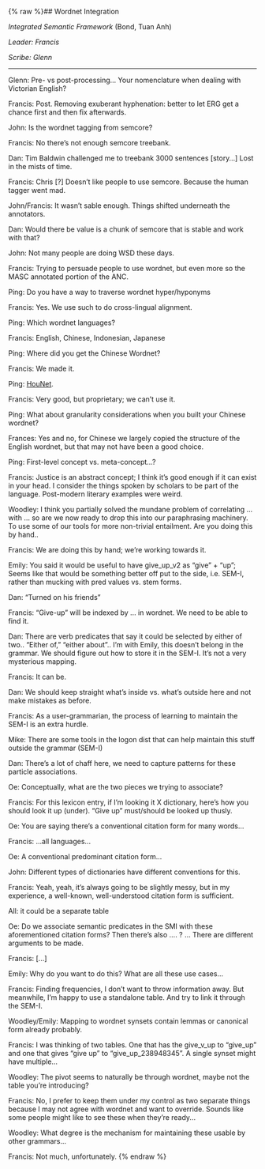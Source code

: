 {% raw %}## Wordnet Integration

*Integrated Semantic Framework* (Bond, Tuan Anh)

*Leader: Francis*

*Scribe: Glenn*

* * *

Glenn: Pre- vs post-processing... Your nomenclature when dealing with
Victorian English?

Francis: Post. Removing exuberant hyphenation: better to let ERG get a
chance first and then fix afterwards.

John: Is the wordnet tagging from semcore?

Francis: No there’s not enough semcore treebank.

Dan: Tim Baldwin challenged me to treebank 3000 sentences \[story…\]
Lost in the mists of time.

Francis: Chris \[?\] Doesn’t like people to use semcore. Because the
human tagger went mad.

John/Francis: It wasn’t sable enough. Things shifted underneath the
annotators.

Dan: Would there be value is a chunk of semcore that is stable and work
with that?

John: Not many people are doing WSD these days.

Francis: Trying to persuade people to use wordnet, but even more so the
MASC annotated portion of the ANC.

Ping: Do you have a way to traverse wordnet hyper/hyponyms

Francis: Yes. We use such to do cross-lingual alignment.

Ping: Which wordnet languages?

Francis: English, Chinese, Indonesian, Japanese

Ping: Where did you get the Chinese Wordnet?

Francis: We made it.

Ping: [HouNet](/HouNet).

Francis: Very good, but proprietary; we can’t use it.

Ping: What about granularity considerations when you built your Chinese
wordnet?

Frances: Yes and no, for Chinese we largely copied the structure of the
English wordnet, but that may not have been a good choice.

Ping: First-level concept vs. meta-concept…?

Francis: Justice is an abstract concept; I think it’s good enough if it
can exist in your head. I consider the things spoken by scholars to be
part of the language. Post-modern literary examples were weird.

Woodley: I think you partially solved the mundane problem of correlating
… with … so are we now ready to drop this into our paraphrasing
machinery. To use some of our tools for more non-trivial entailment. Are
you doing this by hand..

Francis: We are doing this by hand; we’re working towards it.

Emily: You said it would be useful to have give\_up\_v2 as “give” +
“up”; Seems like that would be something better off put to the side,
i.e. SEM-I, rather than mucking with pred values vs. stem forms.

Dan: “Turned on his friends”

Francis: “Give-up” will be indexed by … in wordnet. We need to be able
to find it.

Dan: There are verb predicates that say it could be selected by either
of two.. “Either of,” “either about”.. I’m with Emily, this doesn’t
belong in the grammar. We should figure out how to store it in the
SEM-I. It’s not a very mysterious mapping.

Francis: It can be.

Dan: We should keep straight what’s inside vs. what’s outside here and
not make mistakes as before.

Francis: As a user-grammarian, the process of learning to maintain the
SEM-I is an extra hurdle.

Mike: There are some tools in the logon dist that can help maintain this
stuff outside the grammar (SEM-I)

Dan: There’s a lot of chaff here, we need to capture patterns for these
particle associations.

Oe: Conceptually, what are the two pieces we trying to associate?

Francis: For this lexicon entry, if I’m looking it X dictionary, here’s
how you should look it up (under). “Give up” must/should be looked up
thusly.

Oe: You are saying there’s a conventional citation form for many
words...

Francis: ...all languages...

Oe: A conventional predominant citation form...

John: Different types of dictionaries have different conventions for
this.

Francis: Yeah, yeah, it’s always going to be slightly messy, but in my
experience, a well-known, well-understood citation form is sufficient.

All: it could be a separate table

Oe: Do we associate semantic predicates in the SMI with these
aforementioned citation forms? Then there’s also …. ? … There are
different arguments to be made.

Francis: \[...\]

Emily: Why do you want to do this? What are all these use cases...

Francis: Finding frequencies, I don’t want to throw information away.
But meanwhile, I’m happy to use a standalone table. And try to link it
through the SEM-I.

Woodley/Emily: Mapping to wordnet synsets contain lemmas or canonical
form already probably.

Francis: I was thinking of two tables. One that has the give\_v\_up to
“give\_up” and one that gives “give up” to “give\_up\_238948345”. A
single synset might have multiple…

Woodley: The pivot seems to naturally be through wordnet, maybe not the
table you’re introducing?

Francis: No, I prefer to keep them under my control as two separate
things because I may not agree with wordnet and want to override. Sounds
like some people might like to see these when they’re ready...

Woodley: What degree is the mechanism for maintaining these usable by
other grammars...

Francis: Not much, unfortunately.
<update date omitted for speed>{% endraw %}